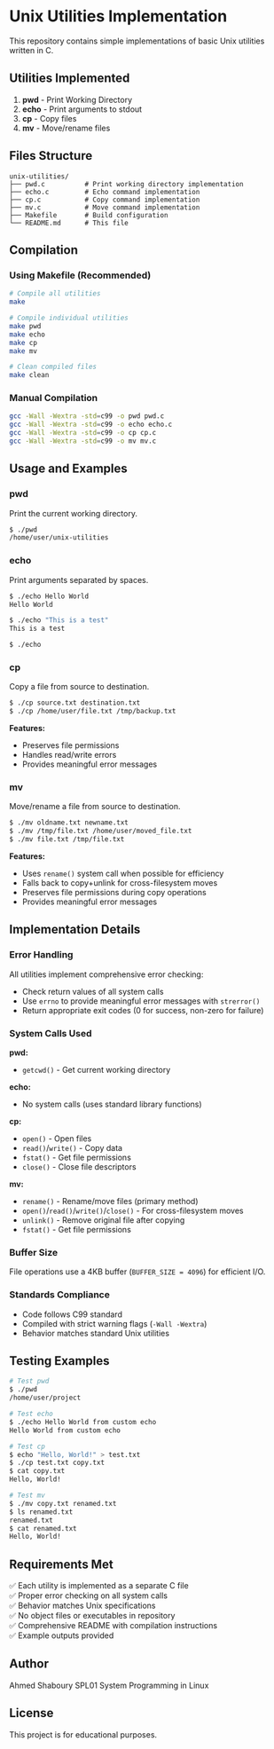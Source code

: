 # Unix Utilities Implementation

This repository contains simple implementations of basic Unix utilities written in C.

## Utilities Implemented

1. **pwd** - Print Working Directory
2. **echo** - Print arguments to stdout
3. **cp** - Copy files
4. **mv** - Move/rename files

## Files Structure

```
unix-utilities/
├── pwd.c          # Print working directory implementation
├── echo.c         # Echo command implementation
├── cp.c           # Copy command implementation
├── mv.c           # Move command implementation
├── Makefile       # Build configuration
└── README.md      # This file
```

## Compilation

### Using Makefile (Recommended)

```bash
# Compile all utilities
make

# Compile individual utilities
make pwd
make echo
make cp
make mv

# Clean compiled files
make clean
```

### Manual Compilation

```bash
gcc -Wall -Wextra -std=c99 -o pwd pwd.c
gcc -Wall -Wextra -std=c99 -o echo echo.c
gcc -Wall -Wextra -std=c99 -o cp cp.c
gcc -Wall -Wextra -std=c99 -o mv mv.c
```

## Usage and Examples

### pwd
Print the current working directory.

```bash
$ ./pwd
/home/user/unix-utilities
```

### echo
Print arguments separated by spaces.

```bash
$ ./echo Hello World
Hello World

$ ./echo "This is a test"
This is a test

$ ./echo
```

### cp
Copy a file from source to destination.

```bash
$ ./cp source.txt destination.txt
$ ./cp /home/user/file.txt /tmp/backup.txt
```

**Features:**
- Preserves file permissions
- Handles read/write errors
- Provides meaningful error messages

### mv
Move/rename a file from source to destination.

```bash
$ ./mv oldname.txt newname.txt
$ ./mv /tmp/file.txt /home/user/moved_file.txt
$ ./mv file.txt /tmp/file.txt
```

**Features:**
- Uses `rename()` system call when possible for efficiency
- Falls back to copy+unlink for cross-filesystem moves
- Preserves file permissions during copy operations
- Provides meaningful error messages

## Implementation Details

### Error Handling
All utilities implement comprehensive error checking:
- Check return values of all system calls
- Use `errno` to provide meaningful error messages with `strerror()`
- Return appropriate exit codes (0 for success, non-zero for failure)

### System Calls Used

**pwd:**
- `getcwd()` - Get current working directory

**echo:**
- No system calls (uses standard library functions)

**cp:**
- `open()` - Open files
- `read()`/`write()` - Copy data
- `fstat()` - Get file permissions
- `close()` - Close file descriptors

**mv:**
- `rename()` - Rename/move files (primary method)
- `open()`/`read()`/`write()`/`close()` - For cross-filesystem moves
- `unlink()` - Remove original file after copying
- `fstat()` - Get file permissions

### Buffer Size
File operations use a 4KB buffer (`BUFFER_SIZE = 4096`) for efficient I/O.

### Standards Compliance
- Code follows C99 standard
- Compiled with strict warning flags (`-Wall -Wextra`)
- Behavior matches standard Unix utilities

## Testing Examples

```bash
# Test pwd
$ ./pwd
/home/user/project

# Test echo
$ ./echo Hello World from custom echo
Hello World from custom echo

# Test cp
$ echo "Hello, World!" > test.txt
$ ./cp test.txt copy.txt
$ cat copy.txt
Hello, World!

# Test mv
$ ./mv copy.txt renamed.txt
$ ls renamed.txt
renamed.txt
$ cat renamed.txt
Hello, World!
```

## Requirements Met

✅ Each utility is implemented as a separate C file  
✅ Proper error checking on all system calls  
✅ Behavior matches Unix specifications  
✅ No object files or executables in repository  
✅ Comprehensive README with compilation instructions  
✅ Example outputs provided  

## Author

Ahmed Shaboury 
SPL01 System Programming in Linux

## License

This project is for educational purposes.
